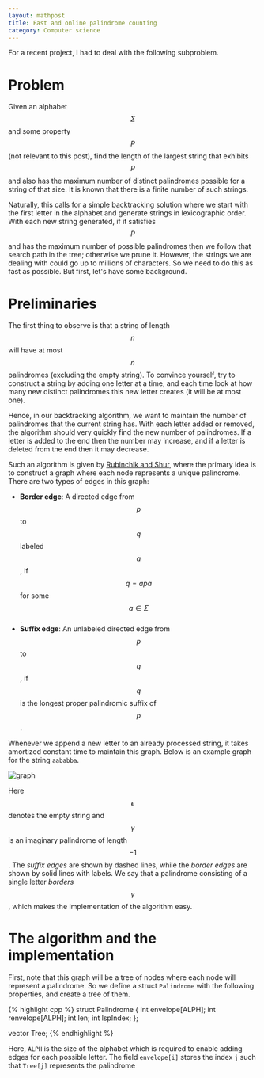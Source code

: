 ```yaml
---
layout: mathpost
title: Fast and online palindrome counting
category: Computer science
---
```


For a recent project, I had to deal with the following subproblem.

# Problem
Given an alphabet $$\Sigma$$ and some property $$P$$ (not relevant to this post), find the length of the largest string that exhibits $$P$$ and also has the maximum number of distinct palindromes possible for a string of that size. It is known that there is a finite number of such strings.

Naturally, this calls for a simple backtracking solution where we start with the first letter in the alphabet and generate strings in lexicographic order. With each new string generated, if it satisfies $$P$$ and has the maximum number of possible palindromes then we follow that search path in the tree; otherwise we prune it. However, the strings we are dealing with could go up to millions of characters. So we need to do this as fast as possible. But first, let's have some background.

# Preliminaries
The first thing to observe is that a string of length $$n$$ will have at most $$n$$ palindromes (excluding the empty string). To convince yourself, try to construct a string by adding one letter at a time, and each time look at how many new distinct palindromes this new letter creates (it will be at most one).

Hence, in our backtracking algorithm, we want to maintain the number of palindromes that the current string has. With each letter added or removed, the algorithm should very quickly find the new number of palindromes. If a letter is added to the end then the number may increase, and if a letter is deleted from the end then it may decrease.

Such an algorithm is given by [Rubinchik and Shur](https://arxiv.org/abs/1506.04862), where the primary idea is to construct a graph where each node represents a unique palindrome. There are two types of edges in this graph:

- **Border edge**: A directed edge from $$p$$ to $$q$$ labeled $$a$$, if $$q = apa$$ for some $$a \in \Sigma$$.
- **Suffix edge**: An unlabeled directed edge from $$p$$ to $$q$$, if $$q$$ is the longest proper palindromic suffix of $$p$$.

Whenever we append a new letter to an already processed string, it takes amortized constant time to maintain this graph. Below is an example graph for the string `aababba`.

![graph]({{site.baseurl}}/images/count-palindromes/grpah.png)

Here $$\epsilon$$ denotes the empty string and $$\gamma$$ is an imaginary palindrome of length $$-1$$. The *suffix edges* are shown by dashed lines, while the *border edges* are shown by solid lines with labels. We say that a palindrome consisting of a single letter *borders* $$\gamma$$, which makes the implementation of the algorithm easy.

# The algorithm and the implementation
First, note that this graph will be a tree of nodes where each node will represent a palindrome. So we define a struct `Palindrome` with the following properties, and create a tree of them.

{% highlight cpp %}
struct Palindrome
{
    int envelope[ALPH];
    int renvelope[ALPH];
    int len;
    int lspIndex;
};

vector<Palindrome> Tree;
{% endhighlight %}

Here, `ALPH` is the size of the alphabet which is required to enable adding edges for each possible letter. The field `envelope[i]` stores the index `j` such that `Tree[j]` represents the palindrome
